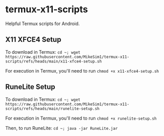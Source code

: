 # termux-x11-scripts
Helpful Termux scripts for Android.

## X11 XFCE4 Setup
To download in Termux:
`cd ~; wget https://raw.githubusercontent.com/MikeSim1/termux-x11-scripts/refs/heads/main/x11-xfce4-setup.sh`

For execution in Termux, you'll need to run `chmod +x x11-xfce4-setup.sh`


## RuneLite Setup
To download in Termux:
`cd ~; wget https://raw.githubusercontent.com/MikeSim1/termux-x11-scripts/refs/heads/main/runelite-setup.sh`

For execution in Termux, you'll need to run `chmod +x runelite-setup.sh`

Then, to run RuneLite:
`cd ~; java -jar RuneLite.jar`
